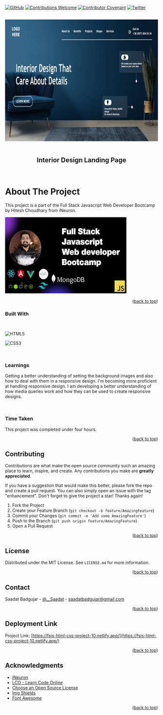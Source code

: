 <a name="readme-top"></a>

[![GitHub](https://img.shields.io/github/license/Saadat-B/FSJS-Html-Css-Project-1?style=for-the-badge)](https://img.shields.io/github/license/Saadat-B/FSJS-Html-Css-Project-1?style=for-the-badge)
[![Contributions Welcome](https://img.shields.io/badge/CONTRIBUTIONS-WELCOME-brightgreen?style=for-the-badge&logo=github)](https://github.com/Saadat-B?tab=repositories)
[![Contributor Covenant](https://img.shields.io/badge/Contributor%20Covenant-2.1-4baaaa.svg?style=for-the-badge&logo=c)](https://www.contributor-covenant.org/)
[![Twitter](https://img.shields.io/badge/Twitter-%231DA1F2.svg?style=for-the-badge&logo=Twitter&logoColor=white)](https://twitter.com/__Saadat)

<!-- PROJECT LOGO -->
<br />

<div align = "center">
<img  src="./snapshot.png" alt="Project Snapshot" width="800" height="400">
</div>
<br/>
<div align="center">

  <h2 align="center">Interior Design Landing Page</h2>

</div>
<br/>

<!-- ABOUT THE PROJECT -->

# About The Project

This project is a part of the Full Stack Javascript Web Developer Bootcamp by Hitesh Choudhary from iNeuron.

<div >
<img  src="./fsjs.webp" alt="Project Snapshot" width="400" height="250">
</div>

<p align="right">(<a href="#readme-top">back to top</a>)</p>

### Built With

<br/>

![HTML5](https://img.shields.io/badge/html5-%23E34F26.svg?style=for-the-badge&logo=html5&logoColor=white)

![CSS3](https://img.shields.io/badge/css3-%231572B6.svg?style=for-the-badge&logo=css3&logoColor=white)

<br/>

### Learnings

Getting a better understanding of setting the background images and also how to deal with them in a responsive design.
I'm becoming more proficient at handling responsive design. I am developing a better understanding of how media queries work and how they can be used to create responsive designs.

<br/>

### Time Taken

This project was completed under four hours.

<p align="right">(<a href="#readme-top">back to top</a>)</p>

<!-- CONTRIBUTING -->

## Contributing

Contributions are what make the open source community such an amazing place to learn, inspire, and create. Any contributions you make are **greatly appreciated**.

If you have a suggestion that would make this better, please fork the repo and create a pull request. You can also simply open an issue with the tag "enhancement".
Don't forget to give the project a star! Thanks again!

1. Fork the Project
2. Create your Feature Branch (`git checkout -b feature/AmazingFeature`)
3. Commit your Changes (`git commit -m 'Add some AmazingFeature'`)
4. Push to the Branch (`git push origin feature/AmazingFeature`)
5. Open a Pull Request

<p align="right">(<a href="#readme-top">back to top</a>)</p>

<!-- LICENSE -->

## License

Distributed under the MIT License. See `LICENSE.md` for more information.

<p align="right">(<a href="#readme-top">back to top</a>)</p>

<!-- CONTACT -->

## Contact

Saadat Badgujar - [@\_\_Saadat](https://twitter.com/__Saadat) - saadatbadgujar@gmail.com

<p align="right">(<a href="#readme-top">back to top</a>)</p>

<!-- DEPLOYMENT LINK -->

## Deployment Link

Project Link: [https://fsjs-html-css-project-10.netlify.app/](https://fsjs-html-css-project-10.netlify.app/)

<p align="right">(<a href="#readme-top">back to top</a>)</p>

<!-- ACKNOWLEDGMENTS -->

## Acknowledgments

- [iNeuron](https://ineuron.ai/)
- [LCO - Learn Code Online](https://web.learncodeonline.in/)
- [Choose an Open Source License](https://choosealicense.com)
- [Img Shields](https://shields.io)
- [Font Awesome](https://fontawesome.com)

<p align="right">(<a href="#readme-top">back to top</a>)</p>
